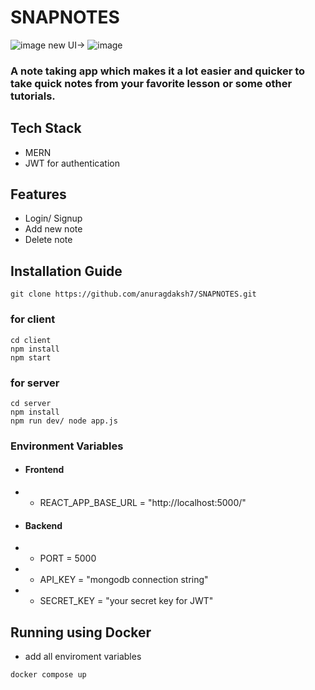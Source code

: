 # SNAPNOTES
![image](https://github.com/anuragdaksh7/SNAPNOTES/assets/84393491/5e5ca47d-db64-407c-ae02-95840ba8bace)
new UI-> ![image](https://uizard.io/static/f12f8cba56dc4edf576aed59dca5360a/d9bdf/to-do-web-app-sticky-wall.png)

### A note taking app which makes it a lot easier and quicker to take quick notes from your favorite lesson or some other tutorials.

## Tech Stack
- MERN
- JWT for authentication

## Features
- Login/ Signup
- Add new note
- Delete note

## Installation Guide

```
git clone https://github.com/anuragdaksh7/SNAPNOTES.git
```
### for client
``` 
cd client 
npm install
npm start
```
### for server
```
cd server
npm install
npm run dev/ node app.js
```
### Environment Variables
- #### Frontend
- - REACT_APP_BASE_URL = "http://localhost:5000/"
- #### Backend
- - PORT = 5000
- - API_KEY = "mongodb connection string"
- - SECRET_KEY = "your secret key for JWT"

## Running using Docker
- add all enviroment variables

```
docker compose up
```
